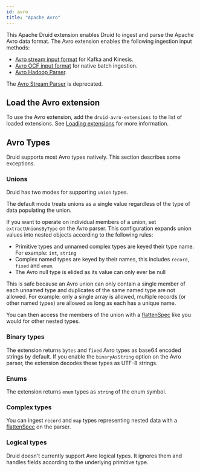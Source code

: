 ```yaml
---
id: avro
title: "Apache Avro"
---
```


<!--
  ~ Licensed to the Apache Software Foundation (ASF) under one
  ~ or more contributor license agreements.  See the NOTICE file
  ~ distributed with this work for additional information
  ~ regarding copyright ownership.  The ASF licenses this file
  ~ to you under the Apache License, Version 2.0 (the
  ~ "License"); you may not use this file except in compliance
  ~ with the License.  You may obtain a copy of the License at
  ~
  ~   http://www.apache.org/licenses/LICENSE-2.0
  ~
  ~ Unless required by applicable law or agreed to in writing,
  ~ software distributed under the License is distributed on an
  ~ "AS IS" BASIS, WITHOUT WARRANTIES OR CONDITIONS OF ANY
  ~ KIND, either express or implied.  See the License for the
  ~ specific language governing permissions and limitations
  ~ under the License.
  -->

This Apache Druid extension enables Druid to ingest and parse the Apache Avro data format. The Avro extension enables the following ingestion input methods:
- [Avro stream input format](../../ingestion/data-formats.md#avro-stream) for Kafka and Kinesis.
- [Avro OCF input format](../../ingestion/data-formats.md#avro-ocf) for native batch ingestion.
- [Avro Hadoop Parser](../../ingestion/data-formats.md#avro-hadoop-parser).

The [Avro Stream Parser](../../ingestion/data-formats.md#avro-stream-parser) is deprecated.

## Load the Avro extension

To use the Avro extension, add the `druid-avro-extensions` to the list of loaded extensions. See [Loading extensions](../../development/extensions.md#loading-extensions) for more information.

## Avro Types

Druid supports most Avro types natively. This section describes some  exceptions.

### Unions
Druid has two modes for supporting `union` types.

The default mode treats unions as a single value regardless of the type of data populating the union.

If you want to operate on individual members of a union, set `extractUnionsByType` on the Avro parser. This configuration expands union values into nested objects according to the following rules:
- Primitive types and unnamed complex types are keyed their type name. For example: `int`, `string`
- Complex named types are keyed by their names, this includes `record`, `fixed` and `enum`.
- The Avro null type is elided as its value can only ever be null

This is safe because an Avro union can only contain a single member of each unnamed type and duplicates of the same named type are not allowed. For example: only a single array is allowed, multiple records (or other named types) are allowed as long as each has a unique name.

You can then access the members of the union with a [flattenSpec](../../ingestion/data-formats.md#flattenspec) like you would for other nested types.

### Binary types
The extension returns `bytes` and `fixed` Avro types as base64 encoded strings by default. If you enable the `binaryAsString` option on the Avro parser, the extension decodes these types as UTF-8 strings.

### Enums
The extension returns `enum` types  as `string` of the enum symbol.

### Complex types
You can ingest `record` and `map` types representing nested data with a [flattenSpec](../../ingestion/data-formats.md#flattenspec) on the parser.

### Logical types
Druid doesn't currently support Avro logical types. It ignores them and handles fields according to the underlying primitive type.
